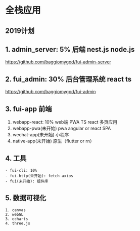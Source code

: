 # 全栈应用
## 2019计划
    

## 1. admin_server: 5% 后端 nest.js node.js
   https://github.com/baggiomygod/fui-admin-server

## 2. fui_admin: 30% 后台管理系统 react ts
   https://github.com/baggiomygod/fui-admin

## 3. fui-app 前端
   1. webapp-react: 10% web端 PWA TS react 多页应用
   2. webapp-pwa(未开始) pwa angular or react SPA
   3. wechat-app(未开始) 小程序
   4. native-app(未开始) 原生（flutter or rn）
   
## 4. 工具
    - fui-cli: 10%
    - fui-http(未开始): fetch axios
    - fui(未开始): 组件库

## 5. 数据可视化
    1. canvas
    2. webGL
    3. echarts
    4. three.js

